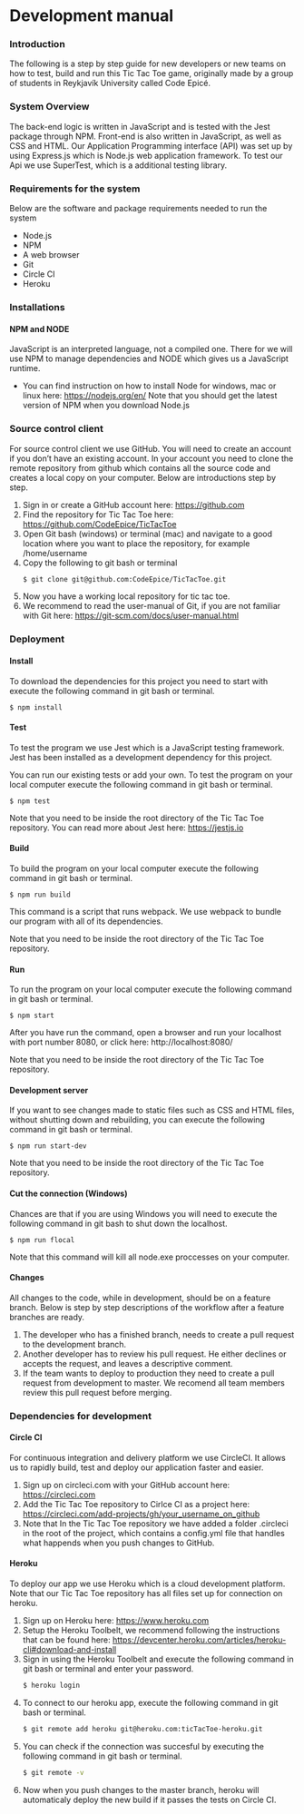 # Development manual

### Introduction
The following is a step by step guide for new developers or new teams on how to test, build and run this Tic Tac Toe game, originally made by a group of students in Reykjavík University called Code Epicé. 
### System Overview

The back-end logic is written in JavaScript and is tested with the Jest package through NPM. Front-end is also written in JavaScript, as well as CSS and HTML.
Our Application Programming interface (API) was set up by using Express.js which is Node.js web application framework. To test our Api we use SuperTest, which is a additional testing library. 

### Requirements for the system
Below are the software and package requirements needed to run the system
  - Node.js
  - NPM
  - A web browser
  - Git
  - Circle CI
  - Heroku

### Installations
#### NPM and NODE
JavaScript is an interpreted language, not a compiled one. There for we will use NPM to manage dependencies and NODE which gives us a JavaScript runtime. 

- You can find instruction on how to install Node for windows, mac or linux here:  https://nodejs.org/en/
Note that you should get the latest version of NPM when you download Node.js


### Source control client
For source control client we use GitHub. You will need to create an account if you don’t have an existing account. In your account you need to clone the remote repository from github which contains all the source code and creates a local copy on your computer. Below are introductions step by step.

1. Sign in or create a GitHub account here: https://github.com
2. Find the repository for Tic Tac Toe here: https://github.com/CodeEpice/TicTacToe
3. Open Git bash (windows) or terminal (mac) and navigate to a good location where you want to place the repository, for example  /home/username 
4. Copy the following to git bash or terminal       
    ```sh
    $ git clone git@github.com:CodeEpice/TicTacToe.git
    ```
5. Now you have a working local repository for tic tac toe.
6. We recommend to read the user-manual of Git, if you are not familiar with Git here:  https://git-scm.com/docs/user-manual.html

### Deployment 
#### Install
To download the dependencies for this project you need to start with execute the following command in git bash or terminal. 

    $ npm install

#### Test
To test the program we use Jest which is a JavaScript testing framework. Jest has been installed as a development dependency for this project. 

You can run our existing tests or add your own. To test the program on your local computer execute the following command in git bash or terminal. 

    $ npm test

Note that you need to be inside the root directory of the Tic Tac Toe repository.
You can read more about Jest here: https://jestjs.io

#### Build
To build the program on your local computer execute the following command in git bash or terminal.

    $ npm run build

This command is a script that runs webpack. We use webpack to bundle our program with all of its dependencies.

Note that you need to be inside the root directory of the Tic Tac Toe repository.

#### Run
To run the program on your local computer execute the following command in git bash or terminal.

    $ npm start
After you have run the command, open a browser and run your localhost with port number 8080, or click here: http://localhost:8080/

Note that you need to be inside the root directory of the Tic Tac Toe repository.

#### Development server
If you want to see changes made to static files such as CSS and HTML files, without shutting down and rebuilding, you can execute the following command in git bash or terminal. 

    $ npm run start-dev

Note that you need to be inside the root directory of the Tic Tac Toe repository.

#### Cut the connection (Windows)
Chances are that if you are using Windows you will need to execute the following command in git bash to shut down the localhost.

    $ npm run flocal

Note that this command will kill all node.exe proccesses on your computer.

#### Changes
All changes to the code, while in development, should be on a feature branch. 
Below is step by step descriptions of the workflow after a feature branches are ready.

1. The developer who has a finished branch, needs to create a pull request to the development branch.
2. Another developer has to review his pull request. He either declines or accepts the request, and leaves  a descriptive comment. 
3. If the team wants to deploy to production they need to create a pull request from development to master. We recomend all team members review this pull request before merging.


### Dependencies for development
#### Circle CI

For continuous integration and delivery platform we use CircleCI. It allows us to rapidly build, test and deploy our application faster and easier.  

1. Sign up on circleci.com with your GitHub account here: https://circleci.com 
2. Add the Tic Tac Toe repository to Cirlce CI as a project here: https://circleci.com/add-projects/gh/your_username_on_github
3. Note that In the Tic Tac Toe repository we have added a folder .circleci in the root of the project, which contains a config.yml file that handles what happends when you push changes to GitHub.

#### Heroku
To deploy our app we use Heroku which is a cloud development platform. Note that our Tic Tac Toe repository has all files set up for connection on heroku. 

1. Sign up on Heroku here: https://www.heroku.com
2. Setup the Heroku Toolbelt, we recommend following the instructions that can be found here: https://devcenter.heroku.com/articles/heroku-cli#download-and-install
3. Sign in using the Heroku Toolbelt and execute the following command in git bash or terminal and enter your password.  
    ```sh
    $ heroku login
    ```
4. To connect to our heroku app, execute the following command in git bash or terminal.
    ```sh
    $ git remote add heroku git@heroku.com:ticTacToe-heroku.git
    ```
5. You can check if the connection was succesful by executing the following command in git bash or terminal. 
      ```sh
    $ git remote -v 
    ```
6. Now when you push changes to the master branch, heroku will automaticaly deploy the new build if it passes the tests on Circle CI.

  